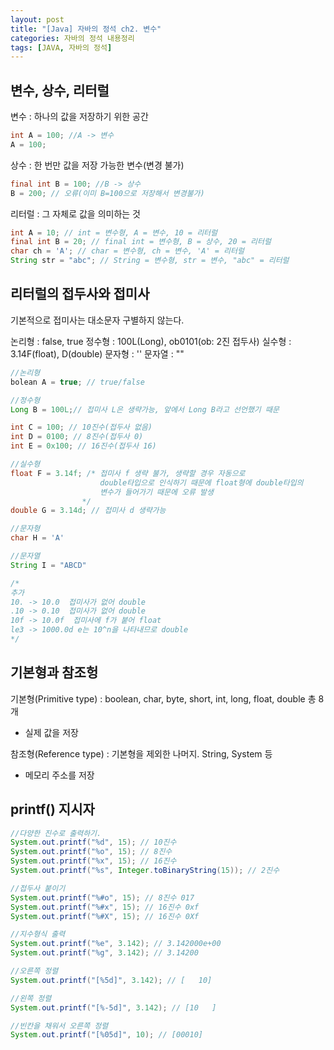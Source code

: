 ```yaml
---
layout: post
title: "[Java] 자바의 정석 ch2. 변수"
categories: 자바의 정석 내용정리
tags: [JAVA, 자바의 정석]
---
```



## 변수, 상수, 리터럴

변수 : 하나의 값을 저장하기 위한 공간

~~~java
int A = 100; //A -> 변수
A = 100;
~~~

상수 : 한 번만 값을 저장 가능한 변수(변경 불가)

~~~java
final int B = 100; //B -> 상수
B = 200; // 오류(이미 B=100으로 저장해서 변경불가)
~~~

리터럴 : 그 자체로 값을 의미하는 것

~~~java
int A = 10; // int = 변수형, A = 변수, 10 = 리터럴
final int B = 20; // final int = 변수형, B = 상수, 20 = 리터럴
char ch = 'A'; // char = 변수형, ch = 변수, 'A' = 리터럴
String str = "abc"; // String = 변수형, str = 변수, "abc" = 리터럴 
~~~


## 리터럴의 접두사와 접미사

기본적으로 접미사는 대소문자 구별하지 않는다.

논리형 : false, true
정수형 : 100L(Long), ob0101(ob: 2진 접두사)
실수형 : 3.14F(float), D(double)
문자형 : ''
문자열 : ""

~~~java
//논리형
bolean A = true; // true/false

//정수형
Long B = 100L;// 접미사 L은 생략가능, 앞에서 Long B라고 선언했기 때문

int C = 100; // 10진수(접두사 없음)
int D = 0100; // 8진수(접두사 0)
int E = 0x100; // 16진수(접두사 16)

//실수형
float F = 3.14f; /* 접미사 f 생략 불가, 생략할 경우 자동으로 
                    double타입으로 인식하기 때문에 float형에 double타입의
                    변수가 들어가기 때문에 오류 발생
                */
double G = 3.14d; // 접미사 d 생략가능

//문자형
char H = 'A'

//문자열
String I = "ABCD"

/*
추가
10. -> 10.0  접미사가 없어 double
.10 -> 0.10  접미사가 없어 double
10f -> 10.0f  접미사에 f가 붙어 float
le3 -> 1000.0d e는 10^n을 나타내므로 double
*/

~~~

## 기본형과 참조헝

기본형(Primitive type) : boolean, char, byte, short, int, long, float, double 총 8개
- 실제 값을 저장

참조형(Reference type) : 기본형을 제외한 나머지. String, System 등
- 메모리 주소를 저장

## printf() 지시자

~~~java
//다양한 진수로 출력하기.
System.out.printf("%d", 15); // 10진수
System.out.printf("%o", 15); // 8진수
System.out.printf("%x", 15); // 16진수
System.out.printf("%s", Integer.toBinaryString(15)); // 2진수

//접두사 붙이기
System.out.printf("%#o", 15); // 8진수 017
System.out.printf("%#x", 15); // 16진수 0xf
System.out.printf("%#X", 15); // 16진수 0Xf

//지수형식 출력
System.out.printf("%e", 3.142); // 3.142000e+00
System.out.printf("%g", 3.142); // 3.14200

//오른쪽 정렬
System.out.printf("[%5d]", 3.142); // [   10] 

//왼쪽 정렬
System.out.printf("[%-5d]", 3.142); // [10   ]

//빈칸을 채워서 오른쪽 정렬
System.out.printf("[%05d]", 10); // [00010]

~~~
